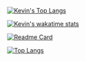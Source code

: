<!--# Kevin Anantha (Kevan) - @kevanantha -->

<!-- <a href="https://app.daily.dev/kevan"><img src="https://github.com/kevanantha/kevanantha/blob/master/devcard.svg" width="400" alt="Chris Bongers's Dev Card"/></a> -->

[![Kevin's Top Langs](https://github-readme-stats.vercel.app/api/top-langs/?username=kevanantha&theme=dracula&layout=compact)](https://github.com/anuraghazra/github-readme-stats)

[![Kevin's wakatime stats](https://github-readme-stats.vercel.app/api/wakatime?username=kevanantha&theme=dracula&layout=compact)](https://github.com/anuraghazra/github-readme-stats)

[![Readme Card](https://github-readme-stats.vercel.app/api?username=kevanantha&show_icons=true&theme=react&rank_icon=github&card_width=475)](https://github.com/dmmulroy/github-readme-stats)

[![Top Langs](https://github-readme-stats.vercel.app/api/top-langs/?username=kevanantha&show_icons=true&theme=react&card_width=475)](https://github.com/anuraghazra/github-readme-stats)

<!--
👋 Hola! I'm a web developer @Mekari working on internal tools. I break things but at least I learn.

### 🔭 Current goal
I want to learn and make Design System Language also explore and deep dive into Front End things (even if I must re-learn about HTML and CSS, or sort of 😄), to achieve this goal I always learn from the existing project on Github and keep research and curious (hopefully I can achieve my goal).

### :construction: Currently working on
:art: [Design System](https://github.com/evilfactorylabs/anggun)

### 🌱 Currently learning on
- :pencil2: Typescript
- :thought_balloon: Build a "Second Brain" (Zettelkasten or Memex)
- :watch: Time Management

### 👯 I’m looking {to collaborate,for help} on
Design System Language


**kevanantha/kevanantha** is a ✨ _special_ ✨ repository because its `README.md` (this file) appears on your GitHub profile.

Here are some ideas to get you started:

- 🔭 I’m currently working on ...
- 🌱 I’m currently learning ...
- 👯 I’m looking to collaborate on ...
- 🤔 I’m looking for help with ...
- 💬 Ask me about ...
- 📫 How to reach me: ...
- 😄 Pronouns: ...
- ⚡ Fun fact: ...
-->
